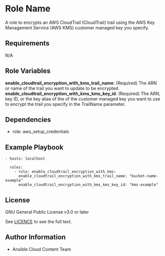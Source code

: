 Role Name
=========

A role to encrypts an AWS CloudTrail (CloudTrail) trail using the AWS Key Management Service (AWS KMS) customer managed key you specify.

Requirements
------------

N/A

Role Variables
--------------

**enable_cloudtrail_encryption_with_kms_trail_name**: (Required) The ARN or name of the trail you want to update to be encrypted.
**enable_cloudtrail_encryption_with_kms_kms_key_id**: (Required) The ARN, key ID, or the key alias of the of the customer managed key you want to use to encrypt the trail you specify in the TrailName parameter.

Dependencies
------------

- role: aws_setup_credentials

Example Playbook
----------------

    - hosts: localhost

      roles:
        - role: enable_cloudtrail_encryption_with_kms:
          enable_cloudtrail_encryption_with_kms_trail_name: "bucket-name-example"
          enable_cloudtrail_encryption_with_kms_kms_key_id: "kms-example"

License
-------

GNU General Public License v3.0 or later

See [LICENCE](https://github.com/ansible-collections/cloud.azure_roles/blob/main/LICENSE) to see the full text.

Author Information
------------------

- Ansible Cloud Content Team